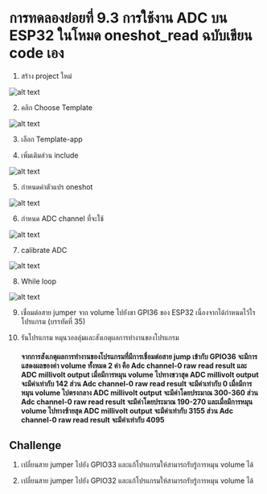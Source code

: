 # การทดลองย่อยที่ 9.3 การใช้งาน ADC บน ESP32 ในโหมด oneshot_read ฉบับเขียน code เอง

1. สร้าง  project ใหม่

![alt text](./Pictures/image-21.png)

2. คลิก Choose Template

![alt text](./Pictures/image-22.png)

3. เลือก Template-app

4. เพิ่มเติมส่วน include

![alt text](./Pictures/image-23.png)


5. กำหนดค่าตัวแปร oneshot

![alt text](./Pictures/image-24.png)

6. กำหนด ADC channel ที่จะใช้

![alt text](./Pictures/image-25.png) 

7. calibrate ADC

![alt text](./Pictures/image-26.png)

8. While loop

![alt text](./Pictures/image-27.png)

9. เชื่อมต่อสาย jumper จาก volume ไปยังขา  GPI36  ของ ESP32  เนื่องจากได้กำหนดไว้ใรโปรแกรม (บรรทัดที่  35)   

10. รันโปรแกรม หมุนวอลลุ่มและสังเกตุผลการทำงานของโปรแกรม
     #### จากการสังเกตุผลการทำงานของโปรแกรมที่มีการเชื่อมต่อสาย jump เข้ากับ GPIO36 จะมีการแสดงผลของค่า volume ทั้งหมด 2 ค่า คือ Adc channel-0 raw read result และ ADC millivolt output เมื่อมีการหมุน volume ไปทางขวาสุด ADC millivolt output จะมีค่าเท่ากับ 142 ส่วน Adc channel-0 raw read result จะมีค่าเท่ากับ 0 เมื่อมีการหมุน volume ไปตรงกลาง ADC millivolt output จะมีค่าโดยประมาณ 300-360 ส่วน Adc channel-0 raw read result จะมีค่าโดยประมาณ 190-270 และเมื่อมีการหมุน volume ไปทางซ้ายสุด ADC millivolt output จะมีค่าเท่ากับ 3155 ส่วน Adc channel-0 raw read result จะมีค่าเท่ากับ 4095 

## Challenge
1. เปลี่ยนสาย jumper ไปยัง GPIO33 และแก้โปรแกรมให้สามารถรับรู้การหมุน volume ได้


2. เปลี่ยนสาย jumper ไปยัง GPIO32 และแก้โปรแกรมให้สามารถรับรู้การหมุน volume ได้


